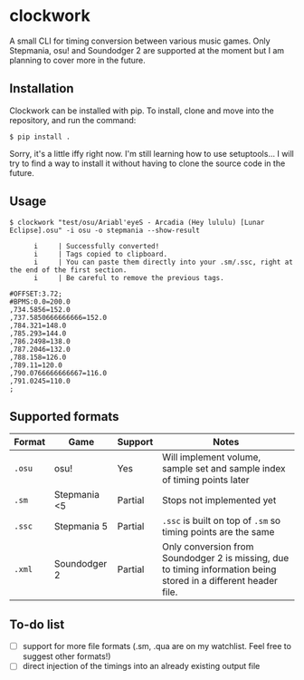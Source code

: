 # clockwork
A small CLI for timing conversion between various music games. Only Stepmania, osu! and Soundodger 2 are supported at the moment but I am planning to cover more in the future.

## Installation
Clockwork can be installed with pip. To install, clone and move into the repository, and run the command:

```console
$ pip install .
```

Sorry, it's a little iffy right now. I'm still learning how to use setuptools... I will try to find a way to install it without having to clone the source code in the future.

## Usage
```console
$ clockwork "test/osu/Ariabl'eyeS - Arcadia (Hey lululu) [Lunar Eclipse].osu" -i osu -o stepmania --show-result

      i     | Successfully converted!
      i     | Tags copied to clipboard.
      i     | You can paste them directly into your .sm/.ssc, right at the end of the first section.
      i     | Be careful to remove the previous tags.

#OFFSET:3.72;
#BPMS:0.0=200.0
,734.5856=152.0
,737.5850666666666=152.0
,784.321=148.0
,785.293=144.0
,786.2498=138.0
,787.2046=132.0
,788.158=126.0
,789.11=120.0
,790.0766666666667=116.0
,791.0245=110.0
;
```

## Supported formats

| Format | Game         | Support | Notes                                                                                                            |
|--------|--------------|---------|------------------------------------------------------------------------------------------------------------------|
| `.osu` | osu!         | Yes     | Will implement volume, sample set and sample index of timing points later                                        |
| `.sm`  | Stepmania <5 | Partial | Stops not implemented yet                                                                                        |
| `.ssc` | Stepmania 5  | Partial | `.ssc` is built on top of `.sm` so timing points are the same                                                    |
| `.xml` | Soundodger 2 | Partial | Only conversion from Soundodger 2 is missing, due to timing information being stored in a different header file. |

## To-do list
- [ ] support for more file formats (.sm, .qua are on my watchlist. Feel free to suggest other formats!)
- [ ] direct injection of the timings into an already existing output file
